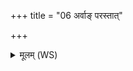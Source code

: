 +++
title = "06 अर्वाङ् परस्तात्"

+++
<details><summary>मूलम् (WS)</summary>

अर्वाङ् परस्तात् वियतो व्यध्व आशुर्विपश्चित् पतयन् पतङ्गः ।  
विष्णुर्विचित्तः शवसाधितिष्ठन् प्र केतुना सहते विश्वमेजत् ॥ ८ ॥
</details>